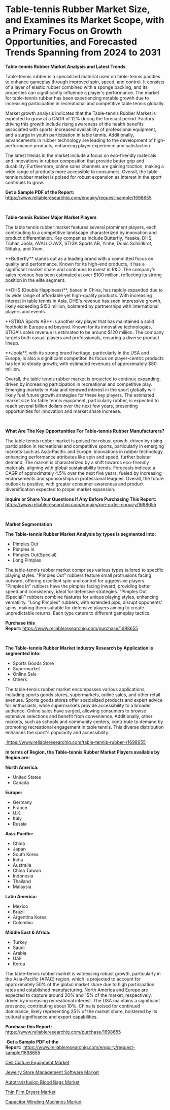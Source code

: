 <p><h1>Table-tennis Rubber Market Size, and Examines its Market Scope, with a Primary Focus on Growth Opportunities, and Forecasted Trends Spanning from 2024 to 2031</h1></p><p><strong>Table-tennis Rubber Market Analysis and Latest Trends</strong></p>
<p><p>Table-tennis rubber is a specialized material used on table-tennis paddles to enhance gameplay through improved spin, speed, and control. It consists of a layer of elastic rubber combined with a sponge backing, and its properties can significantly influence a player's performance. The market for table-tennis rubber has been experiencing notable growth due to increasing participation in recreational and competitive table tennis globally.</p><p>Market growth analysis indicates that the Table-tennis Rubber Market is expected to grow at a CAGR of 12% during the forecast period. Factors driving this growth include rising awareness of the health benefits associated with sports, increased availability of professional equipment, and a surge in youth participation in table tennis. Additionally, advancements in rubber technology are leading to the development of high-performance products, enhancing player experience and satisfaction.</p><p>The latest trends in the market include a focus on eco-friendly materials and innovations in rubber composition that provide better grip and durability. Furthermore, online sales channels are gaining traction, making a wide range of products more accessible to consumers. Overall, the table-tennis rubber market is poised for robust expansion as interest in the sport continues to grow.</p></p>
<p><strong>Get a Sample PDF of the Report:&nbsp;</strong> <a href="https://www.reliableresearchiq.com/enquiry/request-sample/1698655?utm_campaign=114&utm_medium=2&utm_source=Github&utm_content=ia&utm_term=20102024&utm_id=table-tennis-rubber">https://www.reliableresearchiq.com/enquiry/request-sample/1698655</a></p>
<p>&nbsp;</p>
<p><strong>Table-tennis Rubber Major Market Players</strong></p>
<p><p>The table tennis rubber market features several prominent players, each contributing to a competitive landscape characterized by innovation and product differentiation. Key companies include Butterfly, Yasaka, DHS, Tibhar, Joola, AVALLO AVX, STIGA Sports AB, Yinhe, Donic Schildkrot, Nittaku, and Xiom.</p><p>**Butterfly** stands out as a leading brand with a committed focus on quality and performance. Known for its high-end products, it has a significant market share and continues to invest in R&D. The company's sales revenue has been estimated at over $100 million, reflecting its strong position in the elite segment.</p><p>**DHS (Double Happiness)**, based in China, has rapidly expanded due to its wide range of affordable yet high-quality products. With increasing interest in table tennis in Asia, DHS's revenue has seen impressive growth, likely exceeding $150 million, bolstered by partnerships with international players and events.</p><p>**STIGA Sports AB** is another key player that has maintained a solid foothold in Europe and beyond. Known for its innovative technologies, STIGA's sales revenue is estimated to be around $120 million. The company targets both casual players and professionals, ensuring a diverse product lineup.</p><p>**Joola**, with its strong brand heritage, particularly in the USA and Europe, is also a significant competitor. Its focus on player-centric products has led to steady growth, with estimated revenues of approximately $80 million.</p><p>Overall, the table tennis rubber market is projected to continue expanding, driven by increasing participation in recreational and competitive play. Emerging markets in Asia and renewed interest in the sport globally will likely fuel future growth strategies for these key players. The estimated market size for table tennis equipment, particularly rubber, is expected to reach several billion dollars over the next few years, presenting opportunities for innovation and market share increase.</p></p>
<p>&nbsp;</p>
<p><strong>What Are The Key Opportunities For Table-tennis Rubber Manufacturers?</strong></p>
<p><p>The table tennis rubber market is poised for robust growth, driven by rising participation in recreational and competitive sports, particularly in emerging markets such as Asia-Pacific and Europe. Innovations in rubber technology, enhancing performance attributes like spin and speed, further bolster demand. The market is characterized by a shift towards eco-friendly materials, aligning with global sustainability trends. Forecasts indicate a CAGR of approximately 4.5% over the next five years, fueled by increasing endorsements and sponsorships in professional leagues. Overall, the future outlook is positive, with greater consumer awareness and product diversification expected to propel market expansion.</p></p>
<p><strong>Inquire or Share Your Questions If Any Before Purchasing This Report:</strong> <a href="https://www.reliableresearchiq.com/enquiry/pre-order-enquiry/1698655?utm_campaign=114&utm_medium=2&utm_source=Github&utm_content=ia&utm_term=20102024&utm_id=table-tennis-rubber">https://www.reliableresearchiq.com/enquiry/pre-order-enquiry/1698655</a></p>
<p>&nbsp;</p>
<p><strong>Market Segmentation</strong></p>
<p><strong>The Table-tennis Rubber Market Analysis by types is segmented into:</strong></p>
<p><ul><li>Pimples Out</li><li>Pimples In</li><li>Pimples Out(Special)</li><li>Long Pimples</li></ul></p>
<p><p>The table-tennis rubber market comprises various types tailored to specific playing styles. "Pimples Out" rubbers feature small protrusions facing outward, offering excellent spin and control for aggressive players. "Pimples In" rubbers have the pimples facing inward, providing better speed and consistency, ideal for defensive strategies. "Pimples Out (Special)" rubbers combine features for unique playing styles, enhancing versatility. "Long Pimples" rubbers, with extended pips, disrupt opponents’ spins, making them suitable for defensive players aiming to create unpredictable returns. Each type caters to different gameplay tactics.</p></p>
<p><strong>Purchase this Report:&nbsp;</strong><a href="https://www.reliableresearchiq.com/purchase/1698655?utm_campaign=114&utm_medium=2&utm_source=Github&utm_content=ia&utm_term=20102024&utm_id=table-tennis-rubber">https://www.reliableresearchiq.com/purchase/1698655</a></p>
<p>&nbsp;</p>
<p><strong>The Table-tennis Rubber Market Industry Research by Application is segmented into:</strong></p>
<p><ul><li>Sports Goods Store</li><li>Supermarket</li><li>Online Sale</li><li>Others</li></ul></p>
<p><p>The table-tennis rubber market encompasses various applications, including sports goods stores, supermarkets, online sales, and other retail avenues. Sports goods stores offer specialized products and expert advice for enthusiasts, while supermarkets provide accessibility to a broader audience. Online sales have surged, allowing consumers to browse extensive selections and benefit from convenience. Additionally, other markets, such as schools and community centers, contribute to demand by promoting recreational engagement in table tennis. This diverse distribution enhances the sport's popularity and accessibility.</p></p>
<p><a href="https://www.reliableresearchiq.com/table-tennis-rubber-r1698655?utm_campaign=114&utm_medium=2&utm_source=Github&utm_content=ia&utm_term=20102024&utm_id=table-tennis-rubber">&nbsp;https://www.reliableresearchiq.com/table-tennis-rubber-r1698655</a></p>
<p><strong>In terms of Region, the Table-tennis Rubber Market Players available by Region are:</strong></p>
<p>
    <p> <strong> North America: </strong>
        <ul>
            <li>United States</li>
            <li>Canada</li>
        </ul>
        </p> 
    <p> <strong> Europe: </strong>
        <ul>
            <li>Germany</li>
            <li>France</li>
            <li>U.K.</li>
            <li>Italy</li>
            <li>Russia</li>
        </ul>
        </p> 
    <p> <strong> Asia-Pacific: </strong>
        <ul>
            <li>China</li>
            <li>Japan</li>
            <li>South Korea</li>
            <li>India</li>
            <li>Australia</li>
            <li>China Taiwan</li>
            <li>Indonesia</li>
            <li>Thailand</li>
            <li>Malaysia</li>
        </ul>
        </p> 
    <p> <strong> Latin America: </strong>
        <ul>
            <li>Mexico</li>
            <li>Brazil</li>
            <li>Argentina Korea</li>
            <li>Colombia</li>
        </ul>
        </p> 
    <p> <strong> Middle East & Africa: </strong>
        <ul>
            <li>Turkey</li>
            <li>Saudi</li>
            <li>Arabia</li>
            <li>UAE</li>
            <li>Korea</li>
        </ul>
    </p>
    </p>
<p><p>The table-tennis rubber market is witnessing robust growth, particularly in the Asia-Pacific (APAC) region, which is projected to account for approximately 50% of the global market share due to high participation rates and established manufacturing. North America and Europe are expected to capture around 20% and 15% of the market, respectively, driven by increasing recreational interest. The USA maintains a significant presence, contributing about 10%. China is poised for continued dominance, likely representing 25% of the market share, bolstered by its cultural significance and export capabilities.</p></p>
<p><strong>Purchase this Report: </strong><a href="https://www.reliableresearchiq.com/purchase/1698655?utm_campaign=114&utm_medium=2&utm_source=Github&utm_content=ia&utm_term=20102024&utm_id=table-tennis-rubber">https://www.reliableresearchiq.com/purchase/1698655</a></p>
<p>&nbsp;<strong>Get a Sample PDF of the Report:&nbsp;&nbsp;</strong><a href="https://www.reliableresearchiq.com/enquiry/request-sample/1698655?utm_campaign=114&utm_medium=2&utm_source=Github&utm_content=ia&utm_term=20102024&utm_id=table-tennis-rubber">https://www.reliableresearchiq.com/enquiry/request-sample/1698655</a></p>
<p><strong></strong></p>
<p><p><a href="https://www.linkedin.com/pulse/strategic-insights-global-cell-culture-equipment-market-trends-uvtmc?utm_campaign=114&utm_medium=2&utm_source=Github&utm_content=ia&utm_term=20102024&utm_id=table-tennis-rubber">Cell Culture Equipment Market</a></p><p><a href="https://github.com/pespeyervi/Market-Research-Report-List-1/blob/main/jewelry-store-management-software-market.md?utm_campaign=114&utm_medium=2&utm_source=Github&utm_content=ia&utm_term=20102024&utm_id=table-tennis-rubber">Jewelry Store Management Software Market</a></p><p><a href="https://www.linkedin.com/pulse/autotransfusion-blood-bags-market-segmentation-geographical-dtasc?utm_campaign=114&utm_medium=2&utm_source=Github&utm_content=ia&utm_term=20102024&utm_id=table-tennis-rubber">Autotransfusion Blood Bags Market</a></p><p><a href="https://issuu.com/reportprime-2/docs/thin-film-dryers-market-size-2030.p_aeca9dad47599c?utm_campaign=114&utm_medium=2&utm_source=Github&utm_content=ia&utm_term=20102024&utm_id=table-tennis-rubber">Thin Film Dryers Market</a></p><p><a href="https://issuu.com/reportprime-2/docs/capacitor-winding-machines-market-s_23f4b2b1ddbc49?utm_campaign=114&utm_medium=2&utm_source=Github&utm_content=ia&utm_term=20102024&utm_id=table-tennis-rubber">Capacitor Winding Machines Market</a></p></p>